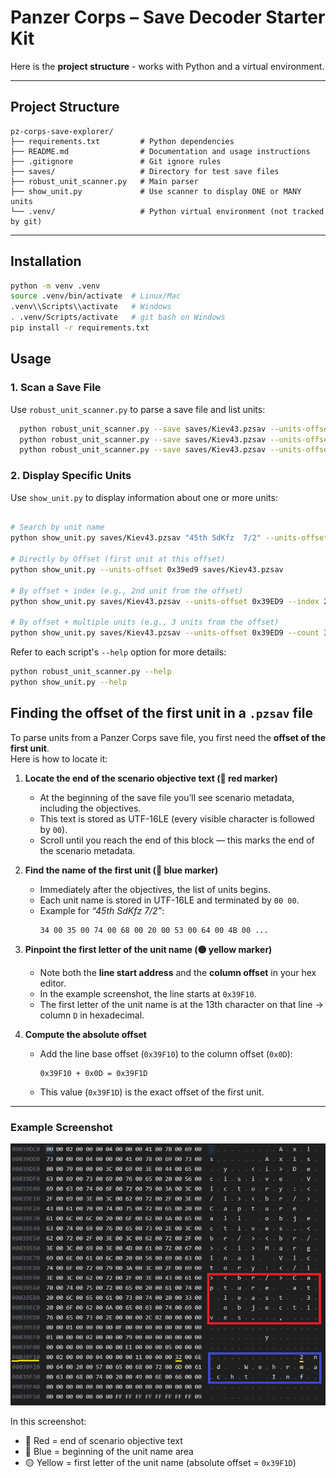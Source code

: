 # Panzer Corps – Save Decoder Starter Kit

Here is the **project structure** - works with Python and a virtual environment.

---
## Project Structure

```
pz-corps-save-explorer/
├── requirements.txt         # Python dependencies
├── README.md                # Documentation and usage instructions
├── .gitignore               # Git ignore rules
├── saves/                   # Directory for test save files
├── robust_unit_scanner.py   # Main parser 
├── show_unit.py             # Use scanner to display ONE or MANY units
└── .venv/                   # Python virtual environment (not tracked by git)
```

---

## Installation
```bash
python -m venv .venv
source .venv/bin/activate  # Linux/Mac
.venv\\Scripts\\activate   # Windows
. .venv/Scripts/activate   # git bash on Windows
pip install -r requirements.txt
```

## Usage

### 1. Scan a Save File

Use `robust_unit_scanner.py` to parse a save file and list units:

```bash
  python robust_unit_scanner.py --save saves/Kiev43.pzsav --units-offset 0x39ED9 --debug --dump 200
  python robust_unit_scanner.py --save saves/Kiev43.pzsav --units-offset 0x39ED9 --list 5
  python robust_unit_scanner.py --save saves/Kiev43.pzsav --units-offset 0x39ED9 --name "45th SdKfz  7/2"
```

### 2. Display Specific Units

Use `show_unit.py` to display information about one or more units:

```bash

# Search by unit name
python show_unit.py saves/Kiev43.pzsav "45th SdKfz  7/2" --units-offset 0x39ED9

# Directly by Offset (first unit at this offset)
python show_unit.py --units-offset 0x39ed9 saves/Kiev43.pzsav

# By offset + index (e.g., 2nd unit from the offset)
python show_unit.py saves/Kiev43.pzsav --units-offset 0x39ED9 --index 2

# By offset + multiple units (e.g., 3 units from the offset)
python show_unit.py saves/Kiev43.pzsav --units-offset 0x39ED9 --count 3
```

Refer to each script's `--help` option for more details:

```bash
python robust_unit_scanner.py --help
python show_unit.py --help
```

## Finding the offset of the first unit in a `.pzsav` file

To parse units from a Panzer Corps save file, you first need the **offset of the first unit**.  
Here is how to locate it:

1. **Locate the end of the scenario objective text (🔴 red marker)**  
   - At the beginning of the save file you’ll see scenario metadata, including the objectives.  
   - This text is stored as UTF-16LE (every visible character is followed by `00`).  
   - Scroll until you reach the end of this block — this marks the end of the scenario metadata.  

2. **Find the name of the first unit (🔵 blue marker)**  
   - Immediately after the objectives, the list of units begins.  
   - Each unit name is stored in UTF-16LE and terminated by `00 00`.  
   - Example for *“45th SdKfz  7/2”*:  
     ```
     34 00 35 00 74 00 68 00 20 00 53 00 64 00 4B 00 ...
     ```

3. **Pinpoint the first letter of the unit name (🟡 yellow marker)**  
   - Note both the **line start address** and the **column offset** in your hex editor.  
   - In the example screenshot, the line starts at `0x39F10`.  
   - The first letter of the unit name is at the 13th character on that line → column `D` in hexadecimal.  

4. **Compute the absolute offset**  
   - Add the line base offset (`0x39F10`) to the column offset (`0x0D`):  
     ```
     0x39F10 + 0x0D = 0x39F1D
     ```
   - This value (`0x39F1D`) is the exact offset of the first unit.

---

### Example Screenshot

![Finding first unit offset](find%201st%20unit%20offset.png)

In this screenshot:
- 🔴 Red = end of scenario objective text  
- 🔵 Blue = beginning of the unit name area  
- 🟡 Yellow = first letter of the unit name (absolute offset = `0x39F1D`)

